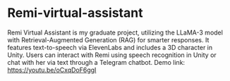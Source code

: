 # Remi-virtual-assistant
Remi Virtual Assistant is my graduate project, utilizing the LLaMA-3 model with Retrieval-Augmented Generation (RAG) for smarter responses. It features text-to-speech via ElevenLabs and includes a 3D character in Unity. Users can interact with Remi using speech recognition in Unity or chat with her via text through a Telegram chatbot.
Demo link: https://youtu.be/oCxqDoF6ggI
